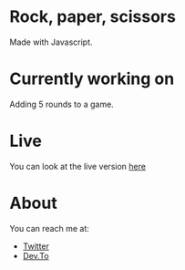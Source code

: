 # Rock, paper, scissors

Made with Javascript.

# Currently working on

Adding 5 rounds to a game.

# Live

You can look at the live version [here](https://misselliev.github.io/rockpaperscissors_game/)

# About

You can reach me at:

- [Twitter](https://twitter.com/miss_elliev/)
- [Dev.To](https://dev.to/misselliev)
